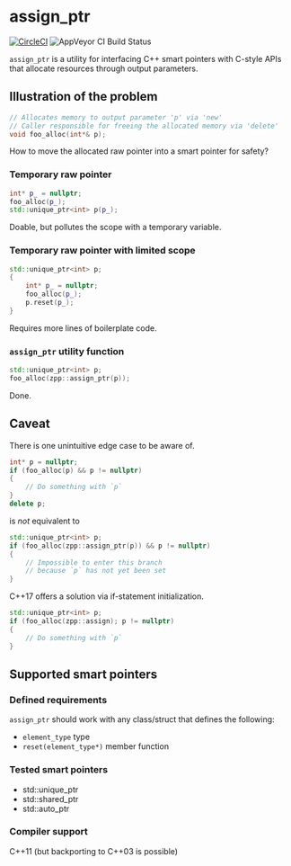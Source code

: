 assign_ptr
==========
[![CircleCI](https://circleci.com/gh/zachstruck/assign_ptr.svg?style=svg)](https://circleci.com/gh/zachstruck/assign_ptr)
![AppVeyor CI Build Status](https://ci.appveyor.com/api/projects/status/32r7s2skrgm9ubva?svg=true)

`assign_ptr` is a utility for interfacing C++ smart pointers with C-style APIs that allocate resources through output parameters.

## Illustration of the problem ##

```c++
// Allocates memory to output parameter 'p' via 'new'
// Caller responsible for freeing the allocated memory via 'delete'
void foo_alloc(int*& p);
```

How to move the allocated raw pointer into a smart pointer for safety?

### Temporary raw pointer ###

```c++
int* p_ = nullptr;
foo_alloc(p_);
std::unique_ptr<int> p(p_);
```

Doable, but pollutes the scope with a temporary variable.

### Temporary raw pointer with limited scope ###

```c++
std::unique_ptr<int> p;
{
    int* p_ = nullptr;
    foo_alloc(p_);
    p.reset(p_);
}
```

Requires more lines of boilerplate code.

### `assign_ptr` utility function ###

```c++
std::unique_ptr<int> p;
foo_alloc(zpp::assign_ptr(p));
```

Done.

## Caveat

There is one unintuitive edge case to be aware of.

```c++
int* p = nullptr;
if (foo_alloc(p) && p != nullptr)
{
    // Do something with `p`
}
delete p;
```

is _not_ equivalent to

```c++
std::unique_ptr<int> p;
if (foo_alloc(zpp::assign_ptr(p)) && p != nullptr)
{
    // Impossible to enter this branch
    // because `p` has not yet been set
}
```

C++17 offers a solution via if-statement initialization.

```c++
std::unique_ptr<int> p;
if (foo_alloc(zpp::assign); p != nullptr)
{
    // Do something with `p`
}
```

## Supported smart pointers ##

### Defined requirements ###

`assign_ptr` should work with any class/struct that defines the following:

* `element_type` type
* `reset(element_type*)` member function

### Tested smart pointers ###

* std::unique_ptr
* std::shared_ptr
* std::auto_ptr

### Compiler support ###

C++11 (but backporting to C++03 is possible)
